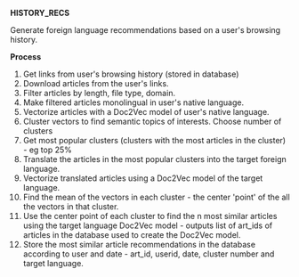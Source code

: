 **HISTORY_RECS**

Generate foreign language recommendations based on a user's browsing history. 

**Process**

1. Get links from user's browsing history (stored in database) 
2. Download articles from the user's links. 
3. Filter articles by length, file type, domain.
4. Make filtered articles monolingual in user's native language. 
5. Vectorize articles with a Doc2Vec model of user's native language. 
6. Cluster vectors to find semantic topics of interests. Choose number of clusters
7. Get most popular clusters (clusters with the most articles in the cluster) - eg top 25% 
8. Translate the articles in the most popular clusters into the target foreign language. 
9. Vectorize translated articles using a Doc2Vec model of the target language. 
10. Find the mean of the vectors in each cluster - the center 'point' of the all the vectors in that cluster.
11. Use the center point of each cluster to find the n most similar articles using the target language Doc2Vec model - outputs list of art_ids of articles in the database used to create the Doc2Vec model. 
12. Store the most similar article recommendations in the database according to user and date - art_id, userid, date, cluster number and target language.
